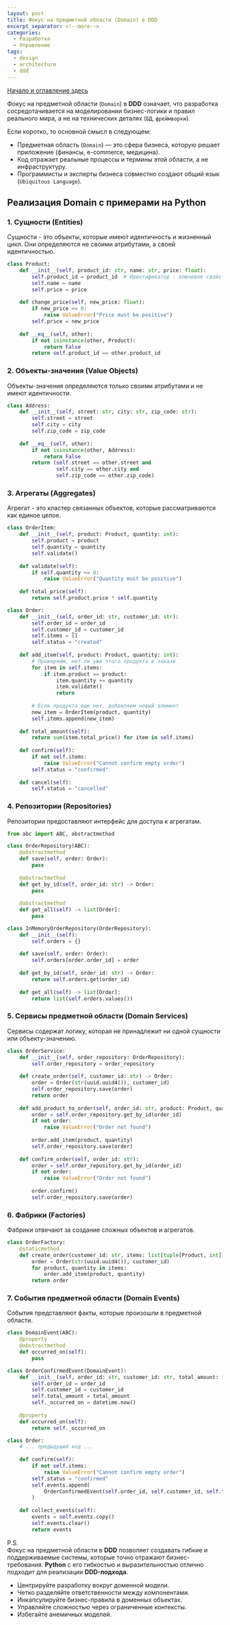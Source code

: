 ```yaml
---
layout: post
title: Фокус на предметной области (Domain) в DDD
excerpt_separator: <!--more-->
categories:
  - Разработка
  - Управление
tags:
  - design
  - architecture
  - ddd
---
```


[Начало и оглавление здесь](https://blog.gorschal.com/domain-driven-design.html)

Фокус на предметной области (`Domain`) в __DDD__ означает, что разработка сосредотачивается на моделировании бизнес-логики и правил реального мира, а не на технических деталях (`БД`, `фреймворки`). 

<!--more-->

Если коротко, то основной смысл в следующем:  
- Предметная область (`Domain`) — это сфера бизнеса, которую решает приложение (финансы, e-commerce, медицина).
- Код отражает реальные процессы и термины этой области, а не инфраструктуру.
- Программисты и эксперты бизнеса совместно создают общий язык (`Ubiquitous Language`).

## Реализация Domain с примерами на Python

### 1. Сущности (Entities)

Сущности - это объекты, которые имеют идентичность и жизненный цикл. Они определяются не своими атрибутами, а своей идентичностью.

```python
class Product:
    def __init__(self, product_id: str, name: str, price: float):
        self.product_id = product_id  # Идентификатор - ключевое свойство сущности
        self.name = name
        self.price = price
    
    def change_price(self, new_price: float):
        if new_price <= 0:
            raise ValueError("Price must be positive")
        self.price = new_price
    
    def __eq__(self, other):
        if not isinstance(other, Product):
            return False
        return self.product_id == other.product_id
```

### 2. Объекты-значения (Value Objects)

Объекты-значения определяются только своими атрибутами и не имеют идентичности.

```python
class Address:
    def __init__(self, street: str, city: str, zip_code: str):
        self.street = street
        self.city = city
        self.zip_code = zip_code
    
    def __eq__(self, other):
        if not isinstance(other, Address):
            return False
        return (self.street == other.street and 
                self.city == other.city and 
                self.zip_code == other.zip_code)
```

### 3. Агрегаты (Aggregates)

Агрегат - это кластер связанных объектов, которые рассматриваются как единое целое.

```python
class OrderItem:
    def __init__(self, product: Product, quantity: int):
        self.product = product
        self.quantity = quantity
        self.validate()
    
    def validate(self):
        if self.quantity <= 0:
            raise ValueError("Quantity must be positive")
    
    def total_price(self):
        return self.product.price * self.quantity

class Order:
    def __init__(self, order_id: str, customer_id: str):
        self.order_id = order_id
        self.customer_id = customer_id
        self.items = []
        self.status = "created"
    
    def add_item(self, product: Product, quantity: int):
        # Проверяем, нет ли уже этого продукта в заказе
        for item in self.items:
            if item.product == product:
                item.quantity += quantity
                item.validate()
                return
        
        # Если продукта еще нет, добавляем новый элемент
        new_item = OrderItem(product, quantity)
        self.items.append(new_item)
    
    def total_amount(self):
        return sum(item.total_price() for item in self.items)
    
    def confirm(self):
        if not self.items:
            raise ValueError("Cannot confirm empty order")
        self.status = "confirmed"
    
    def cancel(self):
        self.status = "cancelled"
```

### 4. Репозитории (Repositories)

Репозитории предоставляют интерфейс для доступа к агрегатам.

```python
from abc import ABC, abstractmethod

class OrderRepository(ABC):
    @abstractmethod
    def save(self, order: Order):
        pass
    
    @abstractmethod
    def get_by_id(self, order_id: str) -> Order:
        pass
    
    @abstractmethod
    def get_all(self) -> list[Order]:
        pass

class InMemoryOrderRepository(OrderRepository):
    def __init__(self):
        self.orders = {}
    
    def save(self, order: Order):
        self.orders[order.order_id] = order
    
    def get_by_id(self, order_id: str) -> Order:
        return self.orders.get(order_id)
    
    def get_all(self) -> list[Order]:
        return list(self.orders.values())
```

### 5. Сервисы предметной области (Domain Services)

Сервисы содержат логику, которая не принадлежит ни одной сущности или объекту-значению.

```python
class OrderService:
    def __init__(self, order_repository: OrderRepository):
        self.order_repository = order_repository
    
    def create_order(self, customer_id: str) -> Order:
        order = Order(str(uuid.uuid4()), customer_id)
        self.order_repository.save(order)
        return order
    
    def add_product_to_order(self, order_id: str, product: Product, quantity: int):
        order = self.order_repository.get_by_id(order_id)
        if not order:
            raise ValueError("Order not found")
        
        order.add_item(product, quantity)
        self.order_repository.save(order)
    
    def confirm_order(self, order_id: str):
        order = self.order_repository.get_by_id(order_id)
        if not order:
            raise ValueError("Order not found")
        
        order.confirm()
        self.order_repository.save(order)
```

### 6. Фабрики (Factories)

Фабрики отвечают за создание сложных объектов и агрегатов.

```python
class OrderFactory:
    @staticmethod
    def create_order(customer_id: str, items: list[tuple[Product, int]]) -> Order:
        order = Order(str(uuid.uuid4()), customer_id)
        for product, quantity in items:
            order.add_item(product, quantity)
        return order
```

### 7. События предметной области (Domain Events)

События представляют факты, которые произошли в предметной области.

```python
class DomainEvent(ABC):
    @property
    @abstractmethod
    def occurred_on(self):
        pass

class OrderConfirmedEvent(DomainEvent):
    def __init__(self, order_id: str, customer_id: str, total_amount: float):
        self.order_id = order_id
        self.customer_id = customer_id
        self.total_amount = total_amount
        self._occurred_on = datetime.now()
    
    @property
    def occurred_on(self):
        return self._occurred_on

class Order:
    # ... предыдущий код ...
    
    def confirm(self):
        if not self.items:
            raise ValueError("Cannot confirm empty order")
        self.status = "confirmed"
        self.events.append(
            OrderConfirmedEvent(self.order_id, self.customer_id, self.total_amount())
        )
    
    def collect_events(self):
        events = self.events.copy()
        self.events.clear()
        return events
```

P.S.  
Фокус на предметной области в __DDD__ позволяет создавать гибкие и поддерживаемые системы, которые точно отражают бизнес-требования. __Python__ с его гибкостью и выразительностью отлично подходит для реализации __DDD-подхода__.

- Центрируйте разработку вокруг доменной модели.
- Четко разделяйте ответственности между компонентами.
- Инкапсулируйте бизнес-правила в доменных объектах.
- Управляйте сложностью через ограниченные контексты.
- Избегайте анемичных моделей.